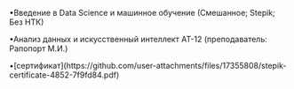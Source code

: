<p>•Введение в Data Science и машинное обучение (Смешанное; Stepik; Без НТК)</p>
<p></p>•Анализ данных и искусственный интеллект АТ-12 (преподаватель: Рапопорт М.И.)</p>
<p>•[сертификат](https://github.com/user-attachments/files/17355808/stepik-certificate-4852-7f9fd84.pdf)</p>

<img src="https://stepik.org/certificate/7f9fd84099c23c0a13db14053415e9f894e6fabd.png?resolution=medium" alt="">
